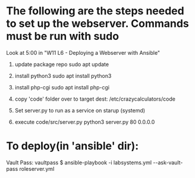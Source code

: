 # The following are the steps needed to set up the webserver. Commands must be run with sudo
Look at 5:00 in "W11 L6 - Deploying a Webserver with Ansible"
1. update package repo
sudo apt update

2. install python3
sudo apt install python3

3. install php-cgi
sudo apt install php-cgi

4. copy 'code' folder over to target
dest: /etc/crazycalculators/code

5. Set server.py to run as a service on starup (systemd)

6. execute code/src/server.py
python3 server.py 80 0.0.0.0

# To deploy(in 'ansible' dir):
Vault Pass: vaultpass
$ ansible-playbook -i labsystems.yml --ask-vault-pass roleserver.yml

